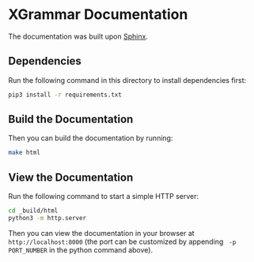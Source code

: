 # XGrammar Documentation

The documentation was built upon [Sphinx](https://www.sphinx-doc.org/en/master/).

## Dependencies

Run the following command in this directory to install dependencies first:

```bash
pip3 install -r requirements.txt
```

## Build the Documentation

Then you can build the documentation by running:

```bash
make html
```

## View the Documentation

Run the following command to start a simple HTTP server:

```bash
cd _build/html
python3 -m http.server
```

Then you can view the documentation in your browser at `http://localhost:8000` (the port can be customized by appending ` -p PORT_NUMBER` in the python command above).
